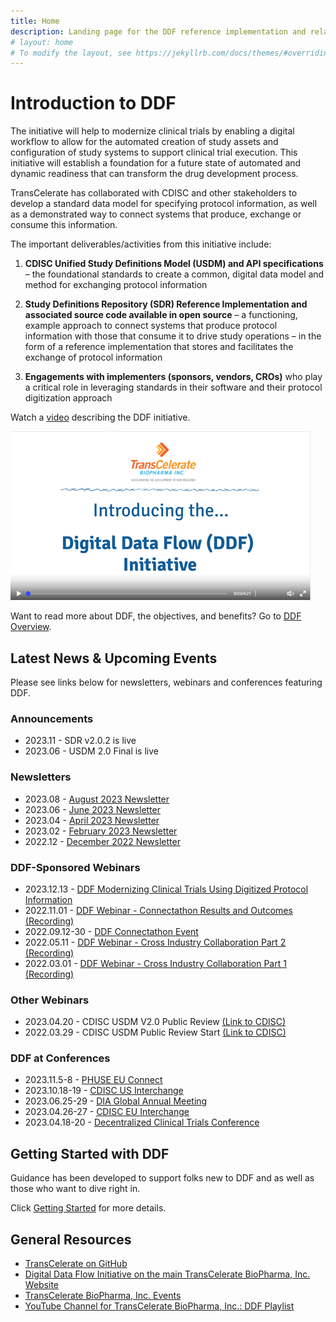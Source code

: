 ```yaml
---
title: Home
description: Landing page for the DDF reference implementation and related information
# layout: home
# To modify the layout, see https://jekyllrb.com/docs/themes/#overriding-theme-defaults
---
```

# Introduction to DDF

The initiative will help to modernize clinical trials by enabling a digital workflow to allow for the automated creation of study assets and configuration of study systems to support clinical trial execution. This initiative will establish a foundation for a future state of automated and dynamic readiness that can transform the drug development process. 

TransCelerate has collaborated with CDISC and other stakeholders to develop a standard data model for specifying protocol information, as well as a demonstrated way to connect systems that produce, exchange or consume this information. 

The important deliverables/activities from this initiative include:

1. **CDISC Unified Study Definitions Model (USDM) and API specifications** – the foundational standards to create a common, digital data model and method for exchanging protocol information

2. **Study Definitions Repository (SDR) Reference Implementation and associated source code available in open source** – a functioning, example approach to connect systems that produce protocol information with those that consume it to drive study operations – in the form of a reference implementation that stores and facilitates the exchange of protocol information

3. **Engagements with implementers (sponsors, vendors, CROs)** who play a critical role in leveraging standards in their software and their protocol digitization approach

Watch a [video](https://www.youtube.com/watch?v=082onW7jhe4) describing the DDF initiative. 

<a href="https://www.youtube.com/watch?v=082onW7jhe4">
<img src="media\images\overview.png">
</a>
<p></p>

Want to read more about DDF, the objectives, and benefits?  Go to [DDF Overview](overview.md).

## Latest News & Upcoming Events

Please see links below for newsletters, webinars and conferences featuring DDF. 

### Announcements
- 2023.11 - SDR v2.0.2 is live
- 2023.06 - USDM 2.0 Final is live

### Newsletters  
- 2023.08 - [August 2023 Newsletter](https://github.com/transcelerate/ddf-home/blob/main/documents/newsletters/Digital%20Data%20Flow%20-%20AUG%202023%20Newsletter.png)
- 2023.06 - [June 2023 Newsletter](https://github.com/transcelerate/ddf-home/blob/main/documents/newsletters/Digital%20Data%20Flow%20-%20JUN%202023%20Newsletter.png)
- 2023.04 - [April 2023 Newsletter](https://github.com/transcelerate/ddf-home/blob/main/documents/newsletters/Digital%20Data%20Flow%20-%20APR%202023%20Newsletter.png)
- 2023.02 - [February 2023 Newsletter](https://github.com/transcelerate/ddf-home/blob/main/documents/newsletters/Digital%20Data%20Flow%20-%20FEB%202023%20Newsletter.png)
- 2022.12 - [December 2022 Newsletter](https://github.com/transcelerate/ddf-home/blob/main/documents/newsletters/Digital%20Data%20Flow%20-%20DEC%202022%20Newsletter.pdf)

### DDF-Sponsored Webinars
- 2023.12.13 - [DDF Modernizing Clinical Trials Using Digitized Protocol Information](<documents/SOCIAL - DDF Webinar Poster_13Dec2023_FINAL.pdf>)
- 2022.11.01 - [DDF Webinar - Connectathon Results and Outcomes (Recording)](https://www.youtube.com/watch?v=IbmGLtfAW9o)
- 2022.09.12-30 - [DDF Connectathon Event](CaT_home.md)
- 2022.05.11 - [DDF Webinar - Cross Industry Collaboration Part 2 (Recording)](https://www.youtube.com/watch?v=II5Cuq4Q7QE)
- 2022.03.01 - [DDF Webinar - Cross Industry Collaboration Part 1 (Recording)](https://www.youtube.com/watch?v=O6qqTSz8ls0)


### Other Webinars
- 2023.04.20 - CDISC USDM V2.0 Public Review [(Link to CDISC)](https://www.cdisc.org/events/webinar/digital-data-flow-project-phase-2-public-review)
- 2022.03.29 - CDISC USDM Public Review Start [(Link to CDISC)](https://www.cdisc.org/ddf)

### DDF at Conferences
- 2023.11.5-8 - [PHUSE EU Connect](https://www.cdisc.org/events/education/external-events/2023/11/phuse-eu-connect-2023)
- 2023.10.18-19 - [CDISC US Interchange](https://www.cdisc.org/events/interchange/2023-us-interchange)
- 2023.06.25-29 - [DIA Global Annual Meeting](https://www.diaglobal.org/en/flagship/dia-2023)
- 2023.04.26-27 - [CDISC EU Interchange](https://www.cdisc.org/events/interchange/2023-europe-interchange)
- 2023.04.18-20 - [Decentralized Clinical Trials Conference](https://informaconnect.com/decentralized-clinical-trials/)

## Getting Started with DDF

Guidance has been developed to support folks new to DDF and as well as those who want to dive right in.

Click [Getting Started](getting-started.md) for more details.

## General Resources

- [TransCelerate on GitHub](https://github.com/transcelerate)
- [Digital Data Flow Initiative on the main TransCelerate BioPharma, Inc. Website](https://www.transceleratebiopharmainc.com/initiatives/digital-data-flow/)
- [TransCelerate BioPharma, Inc. Events](https://www.transceleratebiopharmainc.com/transcelerate-events-2/)
- [YouTube Channel for TransCelerate BioPharma, Inc.: DDF Playlist](https://www.youtube.com/playlist?list=PLMXS-Xt7Ou1KNUF-HQKQRRzqfPQEXWb1u)

